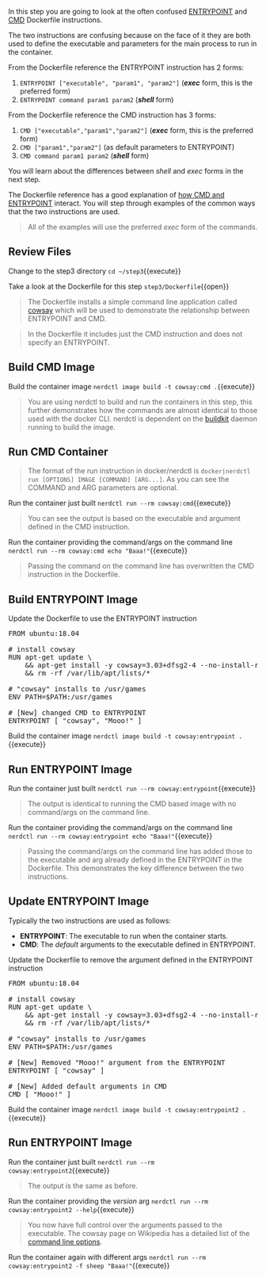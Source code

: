 In this step you are going to look at the often confused [ENTRYPOINT](https://docs.docker.com/engine/reference/builder/#entrypoint) and [CMD](https://docs.docker.com/engine/reference/builder/#cmd) Dockerfile instructions.

The two instructions are confusing because on the face of it they are both used to define the executable and parameters for the main process to run in the container.

From the Dockerfile reference the ENTRYPOINT instruction has 2 forms:
1. `ENTRYPOINT ["executable", "param1", "param2"]` (***exec*** form, this is the preferred form)
1. `ENTRYPOINT command param1 param2` (***shell*** form)

From the Dockerfile reference the CMD instruction has 3 forms:
1. `CMD ["executable","param1","param2"]` (***exec*** form, this is the preferred form)
1. `CMD ["param1","param2"]` (as default parameters to ENTRYPOINT)
1. `CMD command param1 param2` (***shell*** form)

You will learn about the differences between *shell* and *exec* forms in the next step.

The Dockerfile reference has a good explanation of [how CMD and ENTRYPOINT](https://docs.docker.com/engine/reference/builder/#understand-how-cmd-and-entrypoint-interact) interact. You will step through examples of the common ways that the two instructions are used.

> All of the examples will use the preferred *exec* form of the commands.

## Review Files

Change to the step3 directory `cd ~/step3`{{execute}}

Take a look at the Dockerfile for this step `step3/Dockerfile`{{open}}

> The Dockerfile installs a simple command line application called [cowsay](https://github.com/tnalpgge/rank-amateur-cowsay) which will be used to demonstrate the relationship between ENTRYPOINT and CMD.

> In the Dockerfile it includes just the CMD instruction and does not specify an ENTRYPOINT.

## Build CMD Image

Build the container image `nerdctl image build -t cowsay:cmd .`{{execute}}

> You are using nerdctl to build and run the containers in this step, this further demonstrates how the commands are almost identical to those used with the docker CLI. nerdctl is dependent on the [buildkit](https://github.com/moby/buildkit) daemon running to build the image.

## Run CMD Container

> The format of the run instruction in docker/nerdctl is `docker|nerdctl run [OPTIONS] IMAGE [COMMAND] [ARG...]`. As you can see the COMMAND and ARG parameters are optional.

Run the container just built `nerdctl run --rm cowsay:cmd`{{execute}}

> You can see the output is based on the executable and argument defined in the CMD instruction.

Run the container providing the command/args on the command line `nerdctl run --rm cowsay:cmd echo "Baaa!"`{{execute}}

> Passing the command on the command line has overwritten the CMD instruction in the Dockerfile.

## Build ENTRYPOINT Image

Update the Dockerfile to use the ENTRYPOINT instruction

<pre class="file" data-filename="step3/Dockerfile" data-target="replace">
FROM ubuntu:18.04

# install cowsay
RUN apt-get update \
    && apt-get install -y cowsay=3.03+dfsg2-4 --no-install-recommends \
    && rm -rf /var/lib/apt/lists/*

# "cowsay" installs to /usr/games
ENV PATH=$PATH:/usr/games

# [New] changed CMD to ENTRYPOINT
ENTRYPOINT [ "cowsay", "Mooo!" ]
</pre>

Build the container image `nerdctl image build -t cowsay:entrypoint .`{{execute}}

## Run ENTRYPOINT Image

Run the container just built `nerdctl run --rm cowsay:entrypoint`{{execute}}

> The output is identical to running the CMD based image with no command/args on the command line.

Run the container providing the command/args on the command line `nerdctl run --rm cowsay:entrypoint echo "Baaa!"`{{execute}}

> Passing the command/args on the command line has added those to the executable and arg already defined in the ENTRYPOINT in the Dockerfile. This demonstrates the key difference between the two instructions.

## Update ENTRYPOINT Image

Typically the two instructions are used as follows:
* **ENTRYPOINT**: The executable to run when the container starts.
* **CMD**: The *default* arguments to the executable defined in ENTRYPOINT.

Update the Dockerfile to remove the argument defined in the ENTRYPOINT instruction

<pre class="file" data-filename="step3/Dockerfile" data-target="replace">
FROM ubuntu:18.04

# install cowsay
RUN apt-get update \
    && apt-get install -y cowsay=3.03+dfsg2-4 --no-install-recommends \
    && rm -rf /var/lib/apt/lists/*

# "cowsay" installs to /usr/games
ENV PATH=$PATH:/usr/games

# [New] Removed "Mooo!" argument from the ENTRYPOINT
ENTRYPOINT [ "cowsay" ]

# [New] Added default arguments in CMD
CMD [ "Mooo!" ]
</pre>

Build the container image `nerdctl image build -t cowsay:entrypoint2 .`{{execute}}

## Run ENTRYPOINT Image

Run the container just built `nerdctl run --rm cowsay:entrypoint2`{{execute}}

> The output is the same as before.

Run the container providing the *version* arg `nerdctl run --rm cowsay:entrypoint2 --help`{{execute}}

> You now have full control over the arguments passed to the executable. The cowsay page on Wikipedia has a detailed list of the [command line options](https://en.wikipedia.org/wiki/Cowsay).

Run the container again with different args `nerdctl run --rm cowsay:entrypoint2 -f sheep "Baaa!"`{{execute}}
